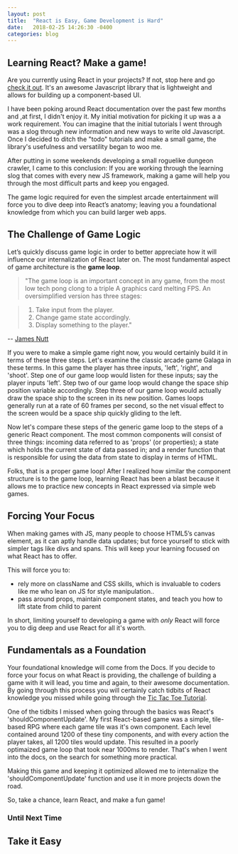 ```yaml
---
layout: post
title:  "React is Easy, Game Development is Hard"
date:   2018-02-25 14:26:30 -0400
categories: blog
---
```


## Learning React? Make a game!

Are you currently using React in your projects? If not, stop here and go [check it out](https://reactjs.org/). It's an awesome Javascript library that is lightweight and allows for building up a component-based UI.

I have been poking around React documentation over the past few months and ,at first, I didn't enjoy it. My initial motivation for picking it up was a a work requirement. You can imagine that the initial tutorials I went through was a slog through new information and new ways to write old Javascript. Once I decided to ditch the "todo" tutorials and make a small game, the library's usefulness and versatility began to woo me.

After putting in some weekends developing a small roguelike dungeon crawler, I came to this conclusion: If you are working through the learning slog that comes with every new JS framework, making a game will help you through the most difficult parts and keep you engaged.

  The game logic required for even the simplest arcade entertainment will force you to dive deep into React’s anatomy; leaving you a foundational knowledge from which you can build larger web apps.

## The Challenge of Game Logic
Let’s quickly discuss game logic in order to better appreciate how it will influence our internalization of React later on. The most fundamental aspect of game architecture is the **game loop**.

> "The game loop is an important concept in any game, from the most low tech pong clong to a triple A graphics card melting FPS. An oversimplified version has three stages:

> 1. Take input from the player.
> 2. Change game state accordingly.
> 3. Display something to the player."

-- [James Nutt](https://jsrn.gitbooks.io/make-your-first-text-adventure-in-ruby/content/the_game_loop.html)

If you were to make a simple game right now, you would certainly build it in terms of these three steps. Let's examine the classic arcade game Galaga in these terms. In this game the player has three inputs, 'left', 'right', and 'shoot'. Step one of our game loop would listen for these inputs; say the player inputs 'left'. Step two of our game loop would change the space ship position variable accordingly. Step three of our game loop would actually draw the space ship to the screen in its new position. Games loops generally run at a rate of 60 frames per second, so the net visual effect to the screen would be a space ship quickly gliding to the left.

Now let's compare these steps of the generic game loop to the steps of a generic React component. The most common components will consist of three things: incoming data referred to as 'props' (or properties); a state which holds the current state of data passed in; and a render function that is responsible for using the data from state to display in terms of HTML.

Folks, that is a proper game loop! After I realized how similar the component structure is to the game loop, learning React has been a blast because it allows me to practice new concepts in React expressed via simple web games.

## Forcing Your Focus
When making games with JS, many people to choose HTML5’s canvas element, as it can aptly handle data updates; but force yourself to stick with simpler tags like divs and spans. This will keep your learning focused on what React has to offer.

This will force you to:
- rely more on className and CSS skills, which is invaluable to coders like me who lean on JS for style manipulation..
- pass around props, maintain component states, and teach you how to lift state from child to parent

In short, limiting yourself to developing a game with *only* React will force you to dig deep and use React for all it's worth.

## Fundamentals as a Foundation
Your foundational knowledge will come from the Docs. If you decide to force your focus on what React is providing, the challenge of building a game with it will lead, you time and again, to their awesome documentation. By going through this process you will certainly catch tidbits of React knowledge you missed while going through the [Tic Tac Toe Tutorial](https://reactjs.org/tutorial/tutorial.html).

One of the tidbits I missed when going through the basics was React's 'shouldComponentUpdate'. My first React-based game was a simple, tile-based RPG where each game tile was it's own component. Each level contained around 1200 of these tiny components, and with every action the player takes, all 1200 tiles would update. This resulted in a poorly optimaized game loop that took near 1000ms to render. That's when I went into the docs, on the search for something more practical.

Making this game and keeping it optimized allowed me to internalize the 'shouldComponentUpdate' function and use it in more projects down the road.

So, take a chance, learn React, and make a fun game!

### Until Next Time

## Take it Easy
